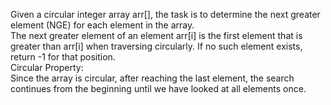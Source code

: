 Given a circular integer array arr[], the task is to determine the next greater element (NGE) for each element in the array.  
The next greater element of an element arr[i] is the first element that is greater than arr[i] when traversing circularly. If no such element exists, return -1 for that position.  
Circular Property:  
Since the array is circular, after reaching the last element, the search continues from the beginning until we have looked at all elements once.

